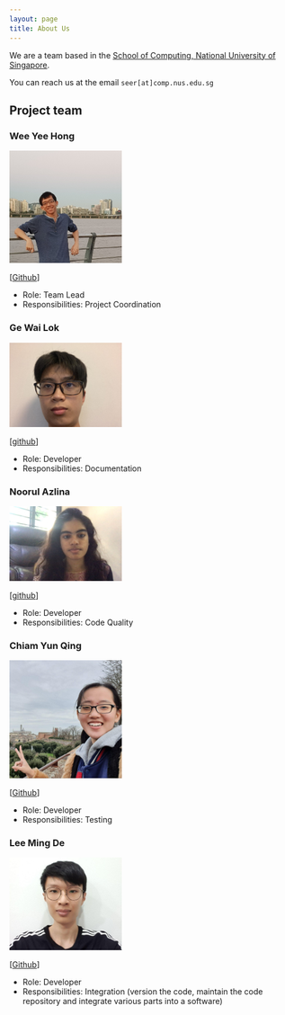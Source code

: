 ```yaml
---
layout: page
title: About Us
---
```


We are a team based in the [School of Computing, National University of Singapore](http://www.comp.nus.edu.sg).

You can reach us at the email `seer[at]comp.nus.edu.sg`

## Project team

### Wee Yee Hong

<img src="images/w-yeehong.png" width="200px">

[[Github](https://github.com/w-yeehong)]

* Role: Team Lead
* Responsibilities: Project Coordination

### Ge Wai Lok

<img src="images/raymondge.png" width="200px">

[[github](http://github.com/raymondge)]

* Role: Developer
* Responsibilities: Documentation

### Noorul Azlina

<img src="images/itssodium.png" width="200px">

[[github](http://github.com/itssodium)] 

* Role: Developer
* Responsibilities: Code Quality 

### Chiam Yun Qing

<img src="images/chiamyunqing.png" width="200px">

[[Github](https://github.com/chiamyunqing)]

* Role: Developer
* Responsibilities: Testing

### Lee Ming De

<img src="images/leemingde.png" width="200px">

[[Github](http://github.com/LeeMingDe)]

* Role: Developer
* Responsibilities: Integration (version the code, maintain the code repository and integrate various parts into a software)
